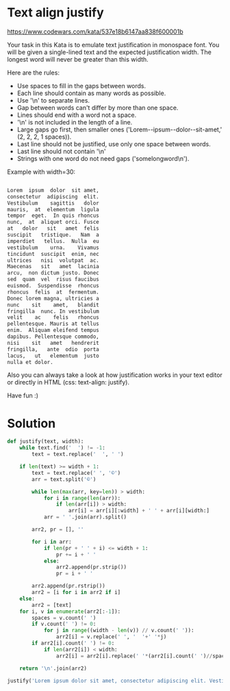 # Text align justify

https://www.codewars.com/kata/537e18b6147aa838f600001b

Your task in this Kata is to emulate text justification in monospace font. You will be given a single-lined text and the
expected justification width. The longest word will never be greater than this width.

Here are the rules:

* Use spaces to fill in the gaps between words.
* Each line should contain as many words as possible.
* Use '\n' to separate lines.
* Gap between words can't differ by more than one space.
* Lines should end with a word not a space.
* '\n' is not included in the length of a line.
* Large gaps go first, then smaller ones ('Lorem--ipsum--dolor--sit-amet,' (2, 2, 2, 1 spaces)).
* Last line should not be justified, use only one space between words.
* Last line should not contain '\n'
* Strings with one word do not need gaps ('somelongword\n').

Example with width=30:

```python

Lorem  ipsum  dolor  sit amet,
consectetur  adipiscing  elit.
Vestibulum    sagittis   dolor
mauris,  at  elementum  ligula
tempor  eget.  In quis rhoncus
nunc,  at  aliquet orci. Fusce
at   dolor   sit   amet  felis
suscipit   tristique.   Nam  a
imperdiet   tellus.  Nulla  eu
vestibulum    urna.    Vivamus
tincidunt  suscipit  enim, nec
ultrices   nisi  volutpat  ac.
Maecenas   sit   amet  lacinia
arcu,  non dictum justo. Donec
sed  quam  vel  risus faucibus
euismod.  Suspendisse  rhoncus
rhoncus  felis  at  fermentum.
Donec lorem magna, ultricies a
nunc    sit    amet,   blandit
fringilla  nunc. In vestibulum
velit    ac    felis   rhoncus
pellentesque. Mauris at tellus
enim.  Aliquam eleifend tempus
dapibus. Pellentesque commodo,
nisi    sit   amet   hendrerit
fringilla,   ante  odio  porta
lacus,   ut   elementum  justo
nulla et dolor.
```

Also you can always take a look at how justification works in your text editor or directly in HTML (css: text-align:
justify).

Have fun :)

# Solution

```python
def justify(text, width):
    while text.find('  ') != -1:
        text = text.replace('  ', ' ')

    if len(text) >= width + 1:
        text = text.replace(' ', '©')
        arr = text.split('©')

        while len(max(arr, key=len)) > width:
            for i in range(len(arr)):
                if len(arr[i]) > width:
                    arr[i] = arr[i][:width] + ' ' + arr[i][width:]
            arr = ' '.join(arr).split()

        arr2, pr = [], ''

        for i in arr:
            if len(pr + ' ' + i) <= width + 1:
                pr += i + ' '
            else:
                arr2.append(pr.strip())
                pr = i + ' '

        arr2.append(pr.rstrip())
        arr2 = [i for i in arr2 if i]
    else:
        arr2 = [text]
    for i, v in enumerate(arr2[:-1]):
        spaces = v.count(' ')
        if v.count(' ') != 0:
            for j in range((width - len(v)) // v.count(' ')):
                arr2[i] = v.replace(' ', '  '+' '*j)
        if arr2[i].count(' ') != 0:
            if len(arr2[i]) < width:
                arr2[i] = arr2[i].replace(' '*(arr2[i].count(' ')//spaces), ' '*(arr2[i].count(' ')//spaces + 1), width - len(arr2[i]))

    return '\n'.join(arr2)

justify('Lorem ipsum dolor sit amet, consectetur adipiscing elit. Vestibulum sagittis dolor mauris, at elementum ligula tempor eget. In quis rhoncus nunc, at aliquet orci. Fusce at dolor sit amet felis suscipit tristique. Nam a imperdiet tellus. Nulla eu vestibulum urna. Vivamus tincidunt suscipit enim, nec ultrices nisi volutpat ac. Maecenas sit amet lacinia arcu, non dictum justo. Donec sed quam vel risus faucibus euismod. Suspendisse rhoncus rhoncus felis at fermentum. Donec lorem magna, ultricies a nunc sit amet, blandit fringilla nunc. In vestibulum velit ac felis rhoncus pellentesque. Mauris at tellus enim. Aliquam eleifend tempus dapibus. Pellentesque commodo, nisi sit amet hendrerit fringilla, ante odio porta lacus, ut elementum justo nulla et dolor.', 30)
```